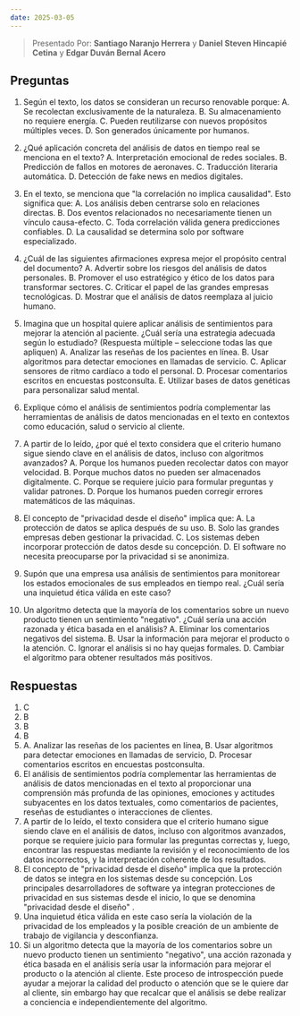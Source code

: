 ```yaml
---
date: 2025-03-05
---
```


> Presentado Por: **Santiago Naranjo Herrera** y **Daniel Steven Hincapié Cetina** y **Edgar Duván Bernal Acero**

## Preguntas

1) Según el texto, los datos se consideran un recurso renovable porque: 
   A. Se recolectan exclusivamente de la naturaleza. 
   B. Su almacenamiento no requiere energía. 
   C. Pueden reutilizarse con nuevos propósitos múltiples veces. 
   D. Son generados únicamente por humanos.
   
2) ¿Qué aplicación concreta del análisis de datos en tiempo real se menciona en el texto? 
   A. Interpretación emocional de redes sociales. 
   B. Predicción de fallos en motores de aeronaves. 
   C. Traducción literaria automática. 
   D. Detección de fake news en medios digitales. 
   
3) En el texto, se menciona que "la correlación no implica causalidad". Esto significa que: 
   A. Los análisis deben centrarse solo en relaciones directas. 
   B. Dos eventos relacionados no necesariamente tienen un vínculo causa-efecto. 
   C. Toda correlación válida genera predicciones confiables. 
   D. La causalidad se determina solo por software especializado. 
   
4) ¿Cuál de las siguientes afirmaciones expresa mejor el propósito central del documento?
   A. Advertir sobre los riesgos del análisis de datos personales. 
   B. Promover el uso estratégico y ético de los datos para transformar sectores. 
   C. Criticar el papel de las grandes empresas tecnológicas. 
   D. Mostrar que el análisis de datos reemplaza al juicio humano. 
   
5) Imagina que un hospital quiere aplicar análisis de sentimientos para mejorar la atención al paciente. ¿Cuál sería una estrategia adecuada según lo estudiado? (Respuesta múltiple – seleccione todas las que apliquen) 
   A. Analizar las reseñas de los pacientes en línea. 
   B. Usar algoritmos para detectar emociones en llamadas de servicio. 
   C. Aplicar sensores de ritmo cardíaco a todo el personal. 
   D. Procesar comentarios escritos en encuestas postconsulta. 
   E. Utilizar bases de datos genéticas para personalizar salud mental. 
   
6) Explique cómo el análisis de sentimientos podría complementar las herramientas de análisis de datos mencionadas en el texto en contextos como educación, salud o servicio al cliente. 
   
7) A partir de lo leído, ¿por qué el texto considera que el criterio humano sigue siendo clave en el análisis de datos, incluso con algoritmos avanzados? 
   A. Porque los humanos pueden recolectar datos con mayor velocidad. 
   B. Porque muchos datos no pueden ser almacenados digitalmente. 
   C. Porque se requiere juicio para formular preguntas y validar patrones. 
   D. Porque los humanos pueden corregir errores matemáticos de las máquinas. 
   
8) El concepto de "privacidad desde el diseño" implica que: 
   A. La protección de datos se aplica después de su uso. 
   B. Solo las grandes empresas deben gestionar la privacidad. 
   C. Los sistemas deben incorporar protección de datos desde su concepción. 
   D. El software no necesita preocuparse por la privacidad si se anonimiza. 

9) Supón que una empresa usa análisis de sentimientos para monitorear los estados emocionales de sus empleados en tiempo real. ¿Cuál sería una inquietud ética válida en este caso? 
   
10) Un algoritmo detecta que la mayoría de los comentarios sobre un nuevo producto tienen un sentimiento "negativo". ¿Cuál sería una acción razonada y ética basada en el análisis? 
    A. Eliminar los comentarios negativos del sistema. 
    B. Usar la información para mejorar el producto o la atención. 
    C. Ignorar el análisis si no hay quejas formales. 
    D. Cambiar el algoritmo para obtener resultados más positivos.

## Respuestas

1. C
2. B
3. B
4. B
5. A. Analizar las reseñas de los pacientes en línea,  B. Usar algoritmos para detectar emociones en llamadas de servicio, D. Procesar comentarios escritos en encuestas postconsulta.
6. El análisis de sentimientos podría complementar las herramientas de análisis de datos mencionadas en el texto al proporcionar una comprensión más profunda de las opiniones, emociones y actitudes subyacentes en los datos textuales, como comentarios de pacientes, reseñas de estudiantes o interacciones de clientes.
7. A partir de lo leído, el texto considera que el criterio humano sigue siendo clave en el análisis de datos, incluso con algoritmos avanzados, porque se requiere juicio para formular las preguntas correctas y, luego, encontrar las respuestas mediante la revisión y el reconocimiento de los datos incorrectos, y la interpretación coherente de los resultados.
8. El concepto de "privacidad desde el diseño" implica que la protección de datos se integra en los sistemas desde su concepción. Los principales desarrolladores de software ya integran protecciones de privacidad en sus sistemas desde el inicio, lo que se denomina "privacidad desde el diseño" .
9. Una inquietud ética válida en este caso sería la violación de la privacidad de los empleados y la posible creación de un ambiente de trabajo de vigilancia y desconfianza.
10. Si un algoritmo detecta que la mayoría de los comentarios sobre un nuevo producto tienen un sentimiento "negativo", una acción razonada y ética basada en el análisis sería usar la información para mejorar el producto o la atención al cliente. Este proceso de introspección puede ayudar a mejorar la calidad del producto o atención que se le quiere dar al cliente, sin embargo hay que recalcar que el análisis se debe realizar a conciencia e independientemente del algoritmo.
